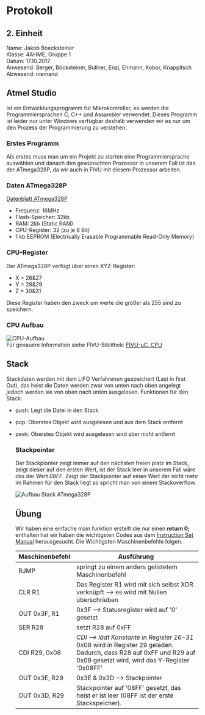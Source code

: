 # Protokoll
## 2. Einheit
  Name: Jakob Boecksteiner  
  Klasse: 4AHME, Gruppe 1  
  Datum: 17.10.2017  
  Anwesend: Berger, Böcksteiner, Bullner, Enzi, Ehmann, Kobor, Knappitsch  
  Abwesend: niemand  
  
  ## Atmel Studio  
  Ist ein Entwicklungsprogramm für Mikrokontroller, es werden die Programmiersprachen C, C++ und Assambler verwendet. Dieses Programm ist leider nur unter Windows verfügbar deshalb verwenden wir es nur um den Prozess der Programmierung zu verstehen.  
  
  ### Erstes Programm  
  Als erstes muss man um ein Projekt zu starten eine Programmiersprache auswählen und danach den gewünschten Prozessor in unserem Fall ist das der ATmega328P, da wir auch in FIVU mit diesem Prozessor arbeiten.
  
  ### Daten ATmega328P
  [Datenblatt ATmega328P](http://www.atmel.com/Images/Atmel-42735-8-bit-AVR-Microcontroller-ATmega328-328P_Datasheet.pdf)
  * Frequenz: 16MHz  
  * Flash-Speicher: 32kb  
  * RAM: 2kb (Static RAM)  
  * CPU-Register: 32 (zu je 8 Bit)  
  * 1 kb EEPROM (Electrically Erasable Programmable Read-Only Memory)
  
  ### CPU-Register
  Der ATmega328P verfügt über einen XYZ-Register:   
  * X = 26&27   
  * Y = 28&29   
  * Z = 30&31  
  
  Diese Register haben den zweck um werte die größer als 255 sind zu speichern.
  
  ### CPU Aufbau
 ![CPU-Aufbau](https://github.com/HTLMechatronics/m14-la1-sx/blob/boejam13/boejam13/CPU-Mikroprozessor.png)  
   Für genauere Information siehe FIVU-Biblithek: [FIVU-µC, CPU](https://lms.at/dotlrn/classes/informatik/610437.4AHME_FIVU.17_18/xolrn/EC743ABCF7AB5.symlink?resource_id=0-237409759&m=view#188315330)  
   
  ## Stack
  Stackdaten werden mit dem LIFO Verfahrenen gespeichert (Last in first Out), das heist die Daten werden zwar von unten nach oben angelegt jedoch werden sie von oben nach unten ausgelesen. Funktionen für den Stack:  
- push: Legt die Datei in den Stack
- pop: Oberstes Objekt wird ausgelesen und aus dem Stack entfernt  
- peek: Oberstes Objekt wird ausgelesen wird aber nicht entfernt
   
   ### Stackpointer
   
   Der Stackpionter zeigt immer auf den nächsten freien platz im Stack, zeigt dieser auf den ersten Wert, ist der Stack leer in unserem Fall wäre das der Wert *08FF*. Zeigt der Stackpointer auf einen Wert der nicht mehr im Rahmen für den Stack liegt so spricht man von einem Stackoverflow.
   
   ![Aufbau Stack ATmega328P](https://github.com/HTLMechatronics/m14-la1-sx/blob/boejam13/boejam13/StackSpeicher.png)  
   
   ## Übung
   
   Wir haben eine einfache main funktion erstellt die nur einen **return 0;** enthalten hat wir haben die wichtigsten Codes aus dem [Instruction Set Manual](http://www.atmel.com/images/Atmel-0856-AVR-Instruction-Set-Manual.pdf) herausgesucht. Die Wichtigsten Maschinenbefehle folgen.  
   
   Maschinenbefehl | Ausführung
   --------------- | ----------
   RJMP | springt zu einem anders gelistetem Maschinenbefehl
   CLR R1 | Das Register R1 wird mit sich selbst XOR verknüpft --> es wird mit Nullen überschrieben
   OUT 0x3F, R1 | 0x3F --> Statusregister wird auf '0' gesetzt
   SER R28 | setzt R28 auf 0xFF
   CDI R29, 0x08 | *CDI --> lädt Konstante in Register 16-31* 0x08 wird in Register 29 geladen. Dadurch, dass R28 auf 0xFF und R29 auf    0x08 gesetzt wird, wird das Y-Register '0x08FF'
   OUT 0x3E, R29 | 0x3E & 0x3D --> Stackpointer
   OUT 0x3D, R29 | Stackpointer auf '08FF' gesetzt, das heist er ist leer (08FF ist der erste Stackspeicher). 
